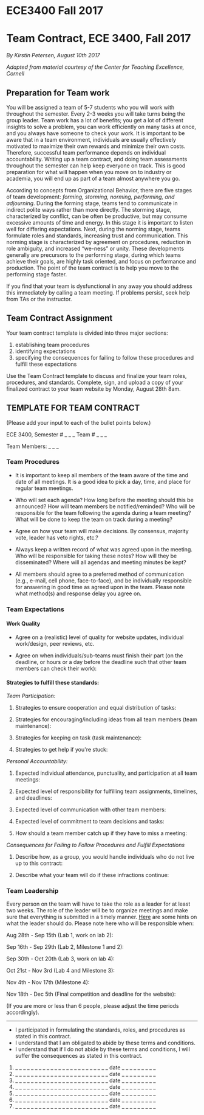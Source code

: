 # ECE3400 Fall 2017

# Team Contract, ECE 3400, Fall 2017

*By Kirstin Petersen, August 10th 2017*

*Adapted from material courtesy of the Center for Teaching Excellence, Cornell*

## Preparation for Team work

You will be assigned a team of 5-7 students who you will work with throughout the semester. Every 2-3 weeks you will take turns being the group leader. Team work has a lot of benefits; you get a lot of different insights to solve a problem, you can work efficiently on many tasks at once, and you always have someone to check your work. It is important to be aware that in a team environment, individuals are usually effectively motivated to maximize their own rewards and minimize their own costs. Therefore, successful team performance depends on individual accountability. Writing up a team contract, and doing team assessments throughout the semester can help keep everyone on track. This is good preparation for what will happen when you move on to industry or academia, you will end up as part of a team almost anywhere you go.

According to concepts from Organizational Behavior, there are five stages of team development: _forming, storming, norming, performing, and adjourning_. During the forming stage, teams tend to communicate in indirect polite ways rather than more directly. The storming stage, characterized by conflict, can be often be productive, but may consume excessive amounts of time and energy. In this stage it is important to listen well for differing expectations. Next, during the norming stage, teams formulate roles and standards, increasing trust and communication. This norming stage is characterized by agreement on procedures, reduction in role ambiguity, and increased “we-ness” or unity.  These developments generally are precursors to the performing stage, during which teams achieve their goals, are highly task oriented, and focus on performance and production. The point of the team contract is to help you move to the performing stage faster.

If you find that your team is dysfunctional in any away you should address this immediately by calling a team meeting. If problems persist, seek help from TAs or the instructor.

## Team Contract Assignment

Your team contract template is divided into three major sections:

1.	establishing team procedures
2.	identifying expectations
3.	specifying the consequences for failing to follow these procedures and fulfill these expectations

Use the Team Contract template to discuss and finalize your team roles, procedures, and standards. Complete, sign, and upload a copy of your finalized contract to your team website by Monday, August 28th 8am.

## TEMPLATE FOR TEAM CONTRACT
(Please add your input to each of the bullet points below.)

ECE 3400, Semester # _ _ _ Team # _ _ _

Team Members: _ _ _

### Team Procedures

* It is important to keep all members of the team aware of the time and date of all meetings. It is a good idea to pick a day, time, and place for regular team meetings.

* Who will set each agenda? How long before the meeting should this be announced? How will team members be notified/reminded? Who will be responsible for the team following the agenda during a team meeting? What will be done to keep the team on track during a meeting?

*	Agree on how your team will make decisions. By consensus, majority vote, leader has veto rights, etc.?

*	Always keep a written record of what was agreed upon in the meeting. Who will be responsible for taking these notes? How will they be disseminated? Where will all agendas and meeting minutes be kept?

*	All members should agree to a preferred method of communication (e.g., e-mail, cell phone, face-to-face), and be individually responsible for answering in good time as agreed upon in the team. Please note what method(s) and response delay you agree on.

### Team Expectations

#### Work Quality

* Agree on a (realistic) level of quality for website updates, individual work/design, peer reviews, etc.

* Agree on when individuals/sub-teams must finish their part (on the deadline, or hours or a day before the deadline such that other team members can check their work):

#### Strategies to fulfill these standards:

_Team Participation:_

1.	Strategies to ensure cooperation and equal distribution of tasks:

2.	Strategies for encouraging/including ideas from all team members (team maintenance):

3.	Strategies for keeping on task (task maintenance):

4.	Strategies to get help if you're stuck:

_Personal Accountability:_

1.	Expected individual attendance, punctuality, and participation at all team meetings:

2.	Expected level of responsibility for fulfilling team assignments, timelines, and deadlines:

3.	Expected level of communication with other team members:

4.	Expected level of commitment to team decisions and tasks:

5. How should a team member catch up if they have to miss a meeting:

_Consequences for Failing to Follow Procedures and Fulfill Expectations_

1.	Describe how, as a group, you would handle individuals who do not live up to this contract:

2.	Describe what your team will do if these infractions continue:

### Team Leadership

Every person on the team will have to take the role as a leader for at least two weeks. The role of the leader will be to organize meetings and make sure that everything is submitted in a timely manner. [Here](./Leadership.md) are some hints on what the leader should do. Please note here who will be responsible when:

Aug 28th - Sep 15th (Lab 1, work on lab 2):

Sep 16th - Sep 29th (Lab 2, Milestone 1 and 2):

Sep 30th - Oct 20th (Lab 3, work on lab 4):

Oct 21st - Nov 3rd (Lab 4 and Milestone 3):

Nov 4th - Nov 17th (Milestone 4):

Nov 18th - Dec 5th (Final competition and deadline for the website):

(If you are more or less than 6 people, please adjust the time periods accordingly).

------

* I participated in formulating the standards, roles, and procedures as stated in this contract.
* I understand that I am obligated to abide by these terms and conditions.
* I understand that if I do not abide by these terms and conditions, I will suffer the consequences as stated in this contract.

1.  _ _ _ _ _ _ _ _ _ _ _ _ _ _ _ _ _ _ _ _ _ _ _ _  date  _ _ _ _ _ _ _ _ _
2.  _ _ _ _ _ _ _ _ _ _ _ _ _ _ _ _ _ _ _ _ _ _ _ _  date  _ _ _ _ _ _ _ _ _
3.  _ _ _ _ _ _ _ _ _ _ _ _ _ _ _ _ _ _ _ _ _ _ _ _  date  _ _ _ _ _ _ _ _ _
4.  _ _ _ _ _ _ _ _ _ _ _ _ _ _ _ _ _ _ _ _ _ _ _ _  date  _ _ _ _ _ _ _ _ _
5.  _ _ _ _ _ _ _ _ _ _ _ _ _ _ _ _ _ _ _ _ _ _ _ _  date  _ _ _ _ _ _ _ _ _
6.  _ _ _ _ _ _ _ _ _ _ _ _ _ _ _ _ _ _ _ _ _ _ _ _  date  _ _ _ _ _ _ _ _ _
7.  _ _ _ _ _ _ _ _ _ _ _ _ _ _ _ _ _ _ _ _ _ _ _ _  date  _ _ _ _ _ _ _ _ _